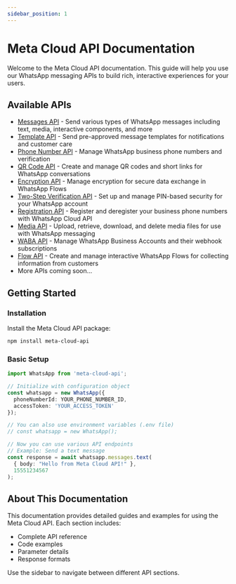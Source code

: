 ```yaml
---
sidebar_position: 1
---
```


# Meta Cloud API Documentation

Welcome to the Meta Cloud API documentation. This guide will help you use our WhatsApp messaging APIs to build rich, interactive experiences for your users.

## Available APIs

- [Messages API](./messages/index.md) - Send various types of WhatsApp messages including text, media, interactive components, and more
- [Template API](./template-api.md) - Send pre-approved message templates for notifications and customer care
- [Phone Number API](./phone-number-api.md) - Manage WhatsApp business phone numbers and verification
- [QR Code API](./qr-code-api.md) - Create and manage QR codes and short links for WhatsApp conversations
- [Encryption API](./encryption-api.md) - Manage encryption for secure data exchange in WhatsApp Flows
- [Two-Step Verification API](./two-step-verification-api.md) - Set up and manage PIN-based security for your WhatsApp account
- [Registration API](./registration-api.md) - Register and deregister your business phone numbers with WhatsApp Cloud API
- [Media API](./media-api.md) - Upload, retrieve, download, and delete media files for use with WhatsApp messaging
- [WABA API](./waba-api.md) - Manage WhatsApp Business Accounts and their webhook subscriptions
- [Flow API](./flow-api.md) - Create and manage interactive WhatsApp Flows for collecting information from customers
- More APIs coming soon...

## Getting Started

### Installation

Install the Meta Cloud API package:

```bash
npm install meta-cloud-api
```

### Basic Setup

```typescript
import WhatsApp from 'meta-cloud-api';

// Initialize with configuration object
const whatsapp = new WhatsApp({
  phoneNumberId: YOUR_PHONE_NUMBER_ID,
  accessToken: 'YOUR_ACCESS_TOKEN'
});

// You can also use environment variables (.env file)
// const whatsapp = new WhatsApp();

// Now you can use various API endpoints
// Example: Send a text message
const response = await whatsapp.messages.text(
  { body: "Hello from Meta Cloud API!" },
  15551234567
);
```

## About This Documentation

This documentation provides detailed guides and examples for using the Meta Cloud API. Each section includes:

- Complete API reference
- Code examples
- Parameter details
- Response formats

Use the sidebar to navigate between different API sections.
